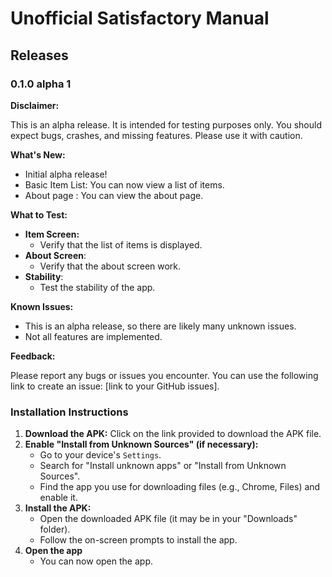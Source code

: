 # Unofficial Satisfactory Manual

[//]: # (Your existing content will go here, like project description, screenshots, etc.)

## Releases

### 0.1.0 alpha 1

**Disclaimer:**

This is an alpha release. It is intended for testing purposes only. You should expect bugs, crashes, and missing features. Please use it with caution.

**What's New:**

*   Initial alpha release!
*   Basic Item List: You can now view a list of items.
*   About page : You can view the about page.

**What to Test:**

*   **Item Screen:**
    *   Verify that the list of items is displayed.
*   **About Screen**:
    *   Verify that the about screen work.
*   **Stability**:
    * Test the stability of the app.

**Known Issues:**

*   This is an alpha release, so there are likely many unknown issues.
*   Not all features are implemented.

**Feedback:**

Please report any bugs or issues you encounter. You can use the following link to create an issue: [link to your GitHub issues].

### Installation Instructions

1.  **Download the APK:** Click on the link provided to download the APK file.
2.  **Enable "Install from Unknown Sources" (if necessary):**
    *   Go to your device's `Settings`.
    *   Search for "Install unknown apps" or "Install from Unknown Sources".
    *   Find the app you use for downloading files (e.g., Chrome, Files) and enable it.
3.  **Install the APK:**
    *   Open the downloaded APK file (it may be in your "Downloads" folder).
    *   Follow the on-screen prompts to install the app.
4.  **Open the app**
    * You can now open the app.

[//]: # (Rest of your README.md content goes here)
